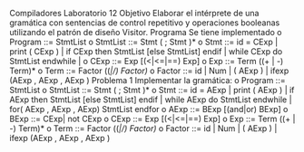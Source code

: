 Compiladores
Laboratorio 12
Objetivo
Elaborar el intérprete de una gramática con sentencias de control repetitivo y
operaciones booleanas utilizando el patrón de diseño Visitor.
Programa
Se tiene implementado
o Program ::= StmtList
o StmtList ::= Stmt ( ; Stmt )*
o Stmt ::= id = CExp |
print ( CExp ) |
if CExp then StmtList [else StmtList] endif |
while CExp do StmtList endwhile |
o CExp ::= Exp [(<|<=|==) Exp]
o Exp ::= Term ((+ | -) Term)*
o Term ::= Factor ((*|/) Factor)*
o Factor ::= id | Num | ( AExp ) | ifexp (AExp , AExp , AExp )
Problema 1
Implementar la gramática:
o Program ::= StmtList
o StmtList ::= Stmt ( ; Stmt )*
o Stmt ::= id = AExp |
print ( AExp ) |
if AExp then StmtList [else StmtList] endif |
while AExp do StmtList endwhile |
for( AExp , AExp , AExp) StmtList endfor
o AExp ::= BExp [(and|or) BExp]
o BExp ::= CExp| not CExp
o CExp ::= Exp [(<|<=|==) Exp]
o Exp ::= Term ((+ | -) Term)*
o Term ::= Factor ((*|/) Factor)*
o Factor ::= id | Num | ( AExp ) | ifexp (AExp , AExp , AExp )
